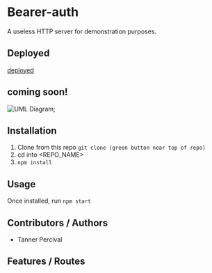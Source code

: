 # Bearer-auth

A useless HTTP server for demonstration purposes.

## Deployed
[deployed](https://barer-auth-tp.herokuapp.com/)
## coming soon!
![UML Diagram]();

## Installation

1. Clone from this repo `git clone (green button near top of repo)`
1. cd into <REPO_NAME>
1. `npm install`

## Usage

Once installed, run `npm start`

## Contributors / Authors

- Tanner Percival

## Features / Routes